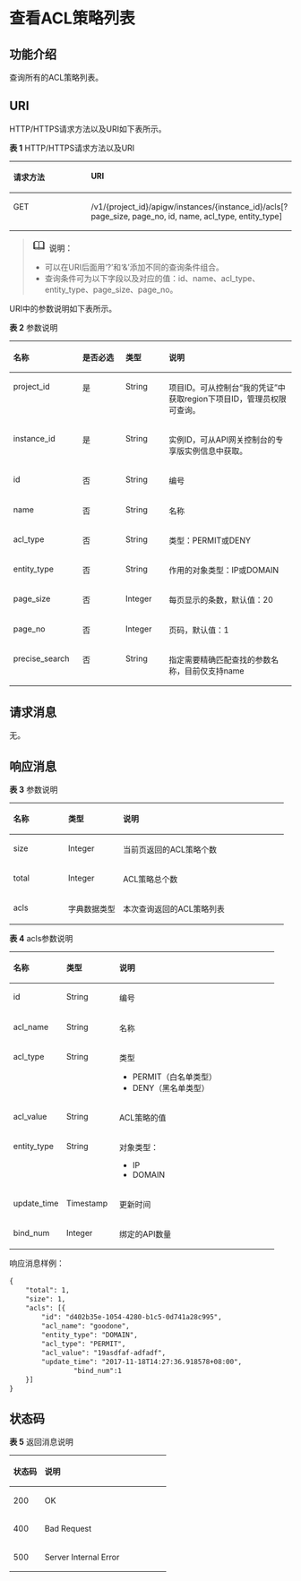 # 查看ACL策略列表<a name="ZH-CN_TOPIC_0000001082221283"></a>

## 功能介绍<a name="zh-cn_topic_0225568890_section54506040"></a>

查询所有的ACL策略列表。

## URI<a name="zh-cn_topic_0225568890_section20792320"></a>

HTTP/HTTPS请求方法以及URI如下表所示。

**表 1**  HTTP/HTTPS请求方法以及URI

<a name="zh-cn_topic_0225568890_table49710652"></a>
<table><thead align="left"><tr id="zh-cn_topic_0225568890_row2321837"><th class="cellrowborder" valign="top" width="34%" id="mcps1.2.3.1.1"><p id="zh-cn_topic_0225568890_p53851113"><a name="zh-cn_topic_0225568890_p53851113"></a><a name="zh-cn_topic_0225568890_p53851113"></a>请求方法</p>
</th>
<th class="cellrowborder" valign="top" width="66%" id="mcps1.2.3.1.2"><p id="zh-cn_topic_0225568890_p66972893"><a name="zh-cn_topic_0225568890_p66972893"></a><a name="zh-cn_topic_0225568890_p66972893"></a>URI</p>
</th>
</tr>
</thead>
<tbody><tr id="zh-cn_topic_0225568890_row56095282"><td class="cellrowborder" valign="top" width="34%" headers="mcps1.2.3.1.1 "><p id="zh-cn_topic_0225568890_p47424016"><a name="zh-cn_topic_0225568890_p47424016"></a><a name="zh-cn_topic_0225568890_p47424016"></a>GET</p>
</td>
<td class="cellrowborder" valign="top" width="66%" headers="mcps1.2.3.1.2 "><p id="zh-cn_topic_0225568890_p16140062"><a name="zh-cn_topic_0225568890_p16140062"></a><a name="zh-cn_topic_0225568890_p16140062"></a>/v1/{project_id}/apigw/instances/{instance_id}/acls[?page_size, page_no, id, name, acl_type, entity_type]</p>
</td>
</tr>
</tbody>
</table>

>![](public_sys-resources/icon-note.gif) **说明：** 
>-   可以在URI后面用‘?’和‘&’添加不同的查询条件组合。
>-   查询条件可为以下字段以及对应的值：id、name、acl\_type、entity\_type、page\_size、page\_no。

URI中的参数说明如下表所示。

**表 2**  参数说明

<a name="zh-cn_topic_0225568890_table41548102"></a>
<table><thead align="left"><tr id="zh-cn_topic_0225568890_row34623372"><th class="cellrowborder" valign="top" width="24.48755124487551%" id="mcps1.2.5.1.1"><p id="zh-cn_topic_0225568890_p53029720"><a name="zh-cn_topic_0225568890_p53029720"></a><a name="zh-cn_topic_0225568890_p53029720"></a>名称</p>
</th>
<th class="cellrowborder" valign="top" width="15.308469153084694%" id="mcps1.2.5.1.2"><p id="zh-cn_topic_0225568890_p440089"><a name="zh-cn_topic_0225568890_p440089"></a><a name="zh-cn_topic_0225568890_p440089"></a>是否必选</p>
</th>
<th class="cellrowborder" valign="top" width="15.308469153084694%" id="mcps1.2.5.1.3"><p id="zh-cn_topic_0225568890_p35647287"><a name="zh-cn_topic_0225568890_p35647287"></a><a name="zh-cn_topic_0225568890_p35647287"></a>类型</p>
</th>
<th class="cellrowborder" valign="top" width="44.89551044895511%" id="mcps1.2.5.1.4"><p id="zh-cn_topic_0225568890_p1749145"><a name="zh-cn_topic_0225568890_p1749145"></a><a name="zh-cn_topic_0225568890_p1749145"></a>说明</p>
</th>
</tr>
</thead>
<tbody><tr id="zh-cn_topic_0225568890_row458174371913"><td class="cellrowborder" valign="top" width="24.48755124487551%" headers="mcps1.2.5.1.1 "><p id="zh-cn_topic_0225568890_p55878963"><a name="zh-cn_topic_0225568890_p55878963"></a><a name="zh-cn_topic_0225568890_p55878963"></a>project_id</p>
</td>
<td class="cellrowborder" valign="top" width="15.308469153084694%" headers="mcps1.2.5.1.2 "><p id="zh-cn_topic_0225568890_p29902160"><a name="zh-cn_topic_0225568890_p29902160"></a><a name="zh-cn_topic_0225568890_p29902160"></a>是</p>
</td>
<td class="cellrowborder" valign="top" width="15.308469153084694%" headers="mcps1.2.5.1.3 "><p id="zh-cn_topic_0225568890_p6155914"><a name="zh-cn_topic_0225568890_p6155914"></a><a name="zh-cn_topic_0225568890_p6155914"></a>String</p>
</td>
<td class="cellrowborder" valign="top" width="44.89551044895511%" headers="mcps1.2.5.1.4 "><p id="zh-cn_topic_0225568890_p28867016"><a name="zh-cn_topic_0225568890_p28867016"></a><a name="zh-cn_topic_0225568890_p28867016"></a>项目ID。可从控制台“我的凭证”中获取region下项目ID，管理员权限可查询。</p>
</td>
</tr>
<tr id="zh-cn_topic_0225568890_row139752420199"><td class="cellrowborder" valign="top" width="24.48755124487551%" headers="mcps1.2.5.1.1 "><p id="zh-cn_topic_0225568890_p1780913159538"><a name="zh-cn_topic_0225568890_p1780913159538"></a><a name="zh-cn_topic_0225568890_p1780913159538"></a>instance_id</p>
</td>
<td class="cellrowborder" valign="top" width="15.308469153084694%" headers="mcps1.2.5.1.2 "><p id="zh-cn_topic_0225568890_p9809215115310"><a name="zh-cn_topic_0225568890_p9809215115310"></a><a name="zh-cn_topic_0225568890_p9809215115310"></a>是</p>
</td>
<td class="cellrowborder" valign="top" width="15.308469153084694%" headers="mcps1.2.5.1.3 "><p id="zh-cn_topic_0225568890_p1280914152538"><a name="zh-cn_topic_0225568890_p1280914152538"></a><a name="zh-cn_topic_0225568890_p1280914152538"></a>String</p>
</td>
<td class="cellrowborder" valign="top" width="44.89551044895511%" headers="mcps1.2.5.1.4 "><p id="zh-cn_topic_0225568890_p1880914157537"><a name="zh-cn_topic_0225568890_p1880914157537"></a><a name="zh-cn_topic_0225568890_p1880914157537"></a>实例ID，可从API网关控制台的专享版实例信息中获取。</p>
</td>
</tr>
<tr id="zh-cn_topic_0225568890_row7463080"><td class="cellrowborder" valign="top" width="24.48755124487551%" headers="mcps1.2.5.1.1 "><p id="zh-cn_topic_0225568890_p529739"><a name="zh-cn_topic_0225568890_p529739"></a><a name="zh-cn_topic_0225568890_p529739"></a>id</p>
</td>
<td class="cellrowborder" valign="top" width="15.308469153084694%" headers="mcps1.2.5.1.2 "><p id="zh-cn_topic_0225568890_p42908907"><a name="zh-cn_topic_0225568890_p42908907"></a><a name="zh-cn_topic_0225568890_p42908907"></a>否</p>
</td>
<td class="cellrowborder" valign="top" width="15.308469153084694%" headers="mcps1.2.5.1.3 "><p id="zh-cn_topic_0225568890_p53069423"><a name="zh-cn_topic_0225568890_p53069423"></a><a name="zh-cn_topic_0225568890_p53069423"></a>String</p>
</td>
<td class="cellrowborder" valign="top" width="44.89551044895511%" headers="mcps1.2.5.1.4 "><p id="zh-cn_topic_0225568890_p3656000"><a name="zh-cn_topic_0225568890_p3656000"></a><a name="zh-cn_topic_0225568890_p3656000"></a>编号</p>
</td>
</tr>
<tr id="zh-cn_topic_0225568890_row32904000"><td class="cellrowborder" valign="top" width="24.48755124487551%" headers="mcps1.2.5.1.1 "><p id="zh-cn_topic_0225568890_p47978350"><a name="zh-cn_topic_0225568890_p47978350"></a><a name="zh-cn_topic_0225568890_p47978350"></a>name</p>
</td>
<td class="cellrowborder" valign="top" width="15.308469153084694%" headers="mcps1.2.5.1.2 "><p id="zh-cn_topic_0225568890_p61041181"><a name="zh-cn_topic_0225568890_p61041181"></a><a name="zh-cn_topic_0225568890_p61041181"></a>否</p>
</td>
<td class="cellrowborder" valign="top" width="15.308469153084694%" headers="mcps1.2.5.1.3 "><p id="zh-cn_topic_0225568890_p45388661"><a name="zh-cn_topic_0225568890_p45388661"></a><a name="zh-cn_topic_0225568890_p45388661"></a>String</p>
</td>
<td class="cellrowborder" valign="top" width="44.89551044895511%" headers="mcps1.2.5.1.4 "><p id="zh-cn_topic_0225568890_p52602909"><a name="zh-cn_topic_0225568890_p52602909"></a><a name="zh-cn_topic_0225568890_p52602909"></a>名称</p>
</td>
</tr>
<tr id="zh-cn_topic_0225568890_row3664134"><td class="cellrowborder" valign="top" width="24.48755124487551%" headers="mcps1.2.5.1.1 "><p id="zh-cn_topic_0225568890_p28359466"><a name="zh-cn_topic_0225568890_p28359466"></a><a name="zh-cn_topic_0225568890_p28359466"></a>acl_type</p>
</td>
<td class="cellrowborder" valign="top" width="15.308469153084694%" headers="mcps1.2.5.1.2 "><p id="zh-cn_topic_0225568890_p15415410"><a name="zh-cn_topic_0225568890_p15415410"></a><a name="zh-cn_topic_0225568890_p15415410"></a>否</p>
</td>
<td class="cellrowborder" valign="top" width="15.308469153084694%" headers="mcps1.2.5.1.3 "><p id="zh-cn_topic_0225568890_p40688711"><a name="zh-cn_topic_0225568890_p40688711"></a><a name="zh-cn_topic_0225568890_p40688711"></a>String</p>
</td>
<td class="cellrowborder" valign="top" width="44.89551044895511%" headers="mcps1.2.5.1.4 "><p id="zh-cn_topic_0225568890_p7451280"><a name="zh-cn_topic_0225568890_p7451280"></a><a name="zh-cn_topic_0225568890_p7451280"></a>类型：PERMIT或DENY</p>
</td>
</tr>
<tr id="zh-cn_topic_0225568890_row67061524"><td class="cellrowborder" valign="top" width="24.48755124487551%" headers="mcps1.2.5.1.1 "><p id="zh-cn_topic_0225568890_p63274343"><a name="zh-cn_topic_0225568890_p63274343"></a><a name="zh-cn_topic_0225568890_p63274343"></a>entity_type</p>
</td>
<td class="cellrowborder" valign="top" width="15.308469153084694%" headers="mcps1.2.5.1.2 "><p id="zh-cn_topic_0225568890_p24948130"><a name="zh-cn_topic_0225568890_p24948130"></a><a name="zh-cn_topic_0225568890_p24948130"></a>否</p>
</td>
<td class="cellrowborder" valign="top" width="15.308469153084694%" headers="mcps1.2.5.1.3 "><p id="zh-cn_topic_0225568890_p7532654"><a name="zh-cn_topic_0225568890_p7532654"></a><a name="zh-cn_topic_0225568890_p7532654"></a>String</p>
</td>
<td class="cellrowborder" valign="top" width="44.89551044895511%" headers="mcps1.2.5.1.4 "><p id="zh-cn_topic_0225568890_p6165234"><a name="zh-cn_topic_0225568890_p6165234"></a><a name="zh-cn_topic_0225568890_p6165234"></a>作用的对象类型：IP或DOMAIN</p>
</td>
</tr>
<tr id="zh-cn_topic_0225568890_row45249232"><td class="cellrowborder" valign="top" width="24.48755124487551%" headers="mcps1.2.5.1.1 "><p id="zh-cn_topic_0225568890_p41309167"><a name="zh-cn_topic_0225568890_p41309167"></a><a name="zh-cn_topic_0225568890_p41309167"></a>page_size</p>
</td>
<td class="cellrowborder" valign="top" width="15.308469153084694%" headers="mcps1.2.5.1.2 "><p id="zh-cn_topic_0225568890_p57708255"><a name="zh-cn_topic_0225568890_p57708255"></a><a name="zh-cn_topic_0225568890_p57708255"></a>否</p>
</td>
<td class="cellrowborder" valign="top" width="15.308469153084694%" headers="mcps1.2.5.1.3 "><p id="zh-cn_topic_0225568890_p43857096"><a name="zh-cn_topic_0225568890_p43857096"></a><a name="zh-cn_topic_0225568890_p43857096"></a>Integer</p>
</td>
<td class="cellrowborder" valign="top" width="44.89551044895511%" headers="mcps1.2.5.1.4 "><p id="zh-cn_topic_0225568890_p62763857"><a name="zh-cn_topic_0225568890_p62763857"></a><a name="zh-cn_topic_0225568890_p62763857"></a>每页显示的条数，默认值：20</p>
</td>
</tr>
<tr id="zh-cn_topic_0225568890_row28003801"><td class="cellrowborder" valign="top" width="24.48755124487551%" headers="mcps1.2.5.1.1 "><p id="zh-cn_topic_0225568890_p53715381"><a name="zh-cn_topic_0225568890_p53715381"></a><a name="zh-cn_topic_0225568890_p53715381"></a>page_no</p>
</td>
<td class="cellrowborder" valign="top" width="15.308469153084694%" headers="mcps1.2.5.1.2 "><p id="zh-cn_topic_0225568890_p55978630"><a name="zh-cn_topic_0225568890_p55978630"></a><a name="zh-cn_topic_0225568890_p55978630"></a>否</p>
</td>
<td class="cellrowborder" valign="top" width="15.308469153084694%" headers="mcps1.2.5.1.3 "><p id="zh-cn_topic_0225568890_p37975220"><a name="zh-cn_topic_0225568890_p37975220"></a><a name="zh-cn_topic_0225568890_p37975220"></a>Integer</p>
</td>
<td class="cellrowborder" valign="top" width="44.89551044895511%" headers="mcps1.2.5.1.4 "><p id="zh-cn_topic_0225568890_p56093990"><a name="zh-cn_topic_0225568890_p56093990"></a><a name="zh-cn_topic_0225568890_p56093990"></a>页码，默认值：1</p>
</td>
</tr>
<tr id="zh-cn_topic_0225568890_row114619568504"><td class="cellrowborder" valign="top" width="24.48755124487551%" headers="mcps1.2.5.1.1 "><p id="zh-cn_topic_0225568890_p814795675016"><a name="zh-cn_topic_0225568890_p814795675016"></a><a name="zh-cn_topic_0225568890_p814795675016"></a>precise_search</p>
</td>
<td class="cellrowborder" valign="top" width="15.308469153084694%" headers="mcps1.2.5.1.2 "><p id="zh-cn_topic_0225568890_p18147185612502"><a name="zh-cn_topic_0225568890_p18147185612502"></a><a name="zh-cn_topic_0225568890_p18147185612502"></a>否</p>
</td>
<td class="cellrowborder" valign="top" width="15.308469153084694%" headers="mcps1.2.5.1.3 "><p id="zh-cn_topic_0225568890_p3147135625016"><a name="zh-cn_topic_0225568890_p3147135625016"></a><a name="zh-cn_topic_0225568890_p3147135625016"></a>String</p>
</td>
<td class="cellrowborder" valign="top" width="44.89551044895511%" headers="mcps1.2.5.1.4 "><p id="zh-cn_topic_0225568890_p014785645017"><a name="zh-cn_topic_0225568890_p014785645017"></a><a name="zh-cn_topic_0225568890_p014785645017"></a>指定需要精确匹配查找的参数名称，目前仅支持name</p>
</td>
</tr>
</tbody>
</table>

## 请求消息<a name="zh-cn_topic_0225568890_section52913152"></a>

无。

## 响应消息<a name="zh-cn_topic_0225568890_section58106904"></a>

**表 3**  参数说明

<a name="zh-cn_topic_0225568890_table62046156"></a>
<table><thead align="left"><tr id="zh-cn_topic_0225568890_row49550150"><th class="cellrowborder" valign="top" width="20%" id="mcps1.2.4.1.1"><p id="zh-cn_topic_0225568890_p54139234"><a name="zh-cn_topic_0225568890_p54139234"></a><a name="zh-cn_topic_0225568890_p54139234"></a>名称</p>
</th>
<th class="cellrowborder" valign="top" width="20%" id="mcps1.2.4.1.2"><p id="zh-cn_topic_0225568890_p23201867"><a name="zh-cn_topic_0225568890_p23201867"></a><a name="zh-cn_topic_0225568890_p23201867"></a>类型</p>
</th>
<th class="cellrowborder" valign="top" width="60%" id="mcps1.2.4.1.3"><p id="zh-cn_topic_0225568890_p303080"><a name="zh-cn_topic_0225568890_p303080"></a><a name="zh-cn_topic_0225568890_p303080"></a>说明</p>
</th>
</tr>
</thead>
<tbody><tr id="zh-cn_topic_0225568890_row24549538"><td class="cellrowborder" valign="top" width="20%" headers="mcps1.2.4.1.1 "><p id="zh-cn_topic_0225568890_p42355552"><a name="zh-cn_topic_0225568890_p42355552"></a><a name="zh-cn_topic_0225568890_p42355552"></a>size</p>
</td>
<td class="cellrowborder" valign="top" width="20%" headers="mcps1.2.4.1.2 "><p id="zh-cn_topic_0225568890_p8247691"><a name="zh-cn_topic_0225568890_p8247691"></a><a name="zh-cn_topic_0225568890_p8247691"></a>Integer</p>
</td>
<td class="cellrowborder" valign="top" width="60%" headers="mcps1.2.4.1.3 "><p id="zh-cn_topic_0225568890_p64083210"><a name="zh-cn_topic_0225568890_p64083210"></a><a name="zh-cn_topic_0225568890_p64083210"></a>当前页返回的ACL策略个数</p>
</td>
</tr>
<tr id="zh-cn_topic_0225568890_row39877981"><td class="cellrowborder" valign="top" width="20%" headers="mcps1.2.4.1.1 "><p id="zh-cn_topic_0225568890_p8890998"><a name="zh-cn_topic_0225568890_p8890998"></a><a name="zh-cn_topic_0225568890_p8890998"></a>total</p>
</td>
<td class="cellrowborder" valign="top" width="20%" headers="mcps1.2.4.1.2 "><p id="zh-cn_topic_0225568890_p49082199"><a name="zh-cn_topic_0225568890_p49082199"></a><a name="zh-cn_topic_0225568890_p49082199"></a>Integer</p>
</td>
<td class="cellrowborder" valign="top" width="60%" headers="mcps1.2.4.1.3 "><p id="zh-cn_topic_0225568890_p16235177"><a name="zh-cn_topic_0225568890_p16235177"></a><a name="zh-cn_topic_0225568890_p16235177"></a>ACL策略总个数</p>
</td>
</tr>
<tr id="zh-cn_topic_0225568890_row11898867"><td class="cellrowborder" valign="top" width="20%" headers="mcps1.2.4.1.1 "><p id="zh-cn_topic_0225568890_p24284209"><a name="zh-cn_topic_0225568890_p24284209"></a><a name="zh-cn_topic_0225568890_p24284209"></a>acls</p>
</td>
<td class="cellrowborder" valign="top" width="20%" headers="mcps1.2.4.1.2 "><p id="zh-cn_topic_0225568890_p20863923"><a name="zh-cn_topic_0225568890_p20863923"></a><a name="zh-cn_topic_0225568890_p20863923"></a>字典数据类型</p>
</td>
<td class="cellrowborder" valign="top" width="60%" headers="mcps1.2.4.1.3 "><p id="zh-cn_topic_0225568890_p12256226"><a name="zh-cn_topic_0225568890_p12256226"></a><a name="zh-cn_topic_0225568890_p12256226"></a>本次查询返回的ACL策略列表</p>
</td>
</tr>
</tbody>
</table>

**表 4**  acls参数说明

<a name="zh-cn_topic_0225568890_table43197173"></a>
<table><thead align="left"><tr id="zh-cn_topic_0225568890_row67072250"><th class="cellrowborder" valign="top" width="20%" id="mcps1.2.4.1.1"><p id="zh-cn_topic_0225568890_p64143135"><a name="zh-cn_topic_0225568890_p64143135"></a><a name="zh-cn_topic_0225568890_p64143135"></a>名称</p>
</th>
<th class="cellrowborder" valign="top" width="20%" id="mcps1.2.4.1.2"><p id="zh-cn_topic_0225568890_p28211424"><a name="zh-cn_topic_0225568890_p28211424"></a><a name="zh-cn_topic_0225568890_p28211424"></a>类型</p>
</th>
<th class="cellrowborder" valign="top" width="60%" id="mcps1.2.4.1.3"><p id="zh-cn_topic_0225568890_p3424039"><a name="zh-cn_topic_0225568890_p3424039"></a><a name="zh-cn_topic_0225568890_p3424039"></a>说明</p>
</th>
</tr>
</thead>
<tbody><tr id="zh-cn_topic_0225568890_row8911705"><td class="cellrowborder" valign="top" width="20%" headers="mcps1.2.4.1.1 "><p id="zh-cn_topic_0225568890_p50759520"><a name="zh-cn_topic_0225568890_p50759520"></a><a name="zh-cn_topic_0225568890_p50759520"></a>id</p>
</td>
<td class="cellrowborder" valign="top" width="20%" headers="mcps1.2.4.1.2 "><p id="zh-cn_topic_0225568890_p17880484"><a name="zh-cn_topic_0225568890_p17880484"></a><a name="zh-cn_topic_0225568890_p17880484"></a>String</p>
</td>
<td class="cellrowborder" valign="top" width="60%" headers="mcps1.2.4.1.3 "><p id="zh-cn_topic_0225568890_p39033100"><a name="zh-cn_topic_0225568890_p39033100"></a><a name="zh-cn_topic_0225568890_p39033100"></a>编号</p>
</td>
</tr>
<tr id="zh-cn_topic_0225568890_row15753585"><td class="cellrowborder" valign="top" width="20%" headers="mcps1.2.4.1.1 "><p id="zh-cn_topic_0225568890_p972043"><a name="zh-cn_topic_0225568890_p972043"></a><a name="zh-cn_topic_0225568890_p972043"></a>acl_name</p>
</td>
<td class="cellrowborder" valign="top" width="20%" headers="mcps1.2.4.1.2 "><p id="zh-cn_topic_0225568890_p11626686"><a name="zh-cn_topic_0225568890_p11626686"></a><a name="zh-cn_topic_0225568890_p11626686"></a>String</p>
</td>
<td class="cellrowborder" valign="top" width="60%" headers="mcps1.2.4.1.3 "><p id="zh-cn_topic_0225568890_p2237489"><a name="zh-cn_topic_0225568890_p2237489"></a><a name="zh-cn_topic_0225568890_p2237489"></a>名称</p>
</td>
</tr>
<tr id="zh-cn_topic_0225568890_row20137402"><td class="cellrowborder" valign="top" width="20%" headers="mcps1.2.4.1.1 "><p id="zh-cn_topic_0225568890_p20516848"><a name="zh-cn_topic_0225568890_p20516848"></a><a name="zh-cn_topic_0225568890_p20516848"></a>acl_type</p>
</td>
<td class="cellrowborder" valign="top" width="20%" headers="mcps1.2.4.1.2 "><p id="zh-cn_topic_0225568890_p51252028"><a name="zh-cn_topic_0225568890_p51252028"></a><a name="zh-cn_topic_0225568890_p51252028"></a>String</p>
</td>
<td class="cellrowborder" valign="top" width="60%" headers="mcps1.2.4.1.3 "><p id="zh-cn_topic_0225568890_p57773571"><a name="zh-cn_topic_0225568890_p57773571"></a><a name="zh-cn_topic_0225568890_p57773571"></a>类型</p>
<a name="zh-cn_topic_0225568890_ul50200097"></a><a name="zh-cn_topic_0225568890_ul50200097"></a><ul id="zh-cn_topic_0225568890_ul50200097"><li>PERMIT（白名单类型）</li><li>DENY（黑名单类型）</li></ul>
</td>
</tr>
<tr id="zh-cn_topic_0225568890_row21540392"><td class="cellrowborder" valign="top" width="20%" headers="mcps1.2.4.1.1 "><p id="zh-cn_topic_0225568890_p67050197"><a name="zh-cn_topic_0225568890_p67050197"></a><a name="zh-cn_topic_0225568890_p67050197"></a>acl_value</p>
</td>
<td class="cellrowborder" valign="top" width="20%" headers="mcps1.2.4.1.2 "><p id="zh-cn_topic_0225568890_p62356895"><a name="zh-cn_topic_0225568890_p62356895"></a><a name="zh-cn_topic_0225568890_p62356895"></a>String</p>
</td>
<td class="cellrowborder" valign="top" width="60%" headers="mcps1.2.4.1.3 "><p id="zh-cn_topic_0225568890_p101249161544"><a name="zh-cn_topic_0225568890_p101249161544"></a><a name="zh-cn_topic_0225568890_p101249161544"></a>ACL策略的值</p>
</td>
</tr>
<tr id="zh-cn_topic_0225568890_row25475801"><td class="cellrowborder" valign="top" width="20%" headers="mcps1.2.4.1.1 "><p id="zh-cn_topic_0225568890_p50274025"><a name="zh-cn_topic_0225568890_p50274025"></a><a name="zh-cn_topic_0225568890_p50274025"></a>entity_type</p>
</td>
<td class="cellrowborder" valign="top" width="20%" headers="mcps1.2.4.1.2 "><p id="zh-cn_topic_0225568890_p45664242"><a name="zh-cn_topic_0225568890_p45664242"></a><a name="zh-cn_topic_0225568890_p45664242"></a>String</p>
</td>
<td class="cellrowborder" valign="top" width="60%" headers="mcps1.2.4.1.3 "><p id="zh-cn_topic_0225568890_p7816091"><a name="zh-cn_topic_0225568890_p7816091"></a><a name="zh-cn_topic_0225568890_p7816091"></a>对象类型：</p>
<a name="zh-cn_topic_0225568890_ul3235955"></a><a name="zh-cn_topic_0225568890_ul3235955"></a><ul id="zh-cn_topic_0225568890_ul3235955"><li>IP</li><li>DOMAIN</li></ul>
</td>
</tr>
<tr id="zh-cn_topic_0225568890_row10201070"><td class="cellrowborder" valign="top" width="20%" headers="mcps1.2.4.1.1 "><p id="zh-cn_topic_0225568890_p20980328"><a name="zh-cn_topic_0225568890_p20980328"></a><a name="zh-cn_topic_0225568890_p20980328"></a>update_time</p>
</td>
<td class="cellrowborder" valign="top" width="20%" headers="mcps1.2.4.1.2 "><p id="zh-cn_topic_0225568890_p21685027"><a name="zh-cn_topic_0225568890_p21685027"></a><a name="zh-cn_topic_0225568890_p21685027"></a>Timestamp</p>
</td>
<td class="cellrowborder" valign="top" width="60%" headers="mcps1.2.4.1.3 "><p id="zh-cn_topic_0225568890_p11656775"><a name="zh-cn_topic_0225568890_p11656775"></a><a name="zh-cn_topic_0225568890_p11656775"></a>更新时间</p>
</td>
</tr>
<tr id="zh-cn_topic_0225568890_row37491016615"><td class="cellrowborder" valign="top" width="20%" headers="mcps1.2.4.1.1 "><p id="zh-cn_topic_0225568890_p52361752033"><a name="zh-cn_topic_0225568890_p52361752033"></a><a name="zh-cn_topic_0225568890_p52361752033"></a>bind_num</p>
</td>
<td class="cellrowborder" valign="top" width="20%" headers="mcps1.2.4.1.2 "><p id="zh-cn_topic_0225568890_p12236185032"><a name="zh-cn_topic_0225568890_p12236185032"></a><a name="zh-cn_topic_0225568890_p12236185032"></a>Integer</p>
</td>
<td class="cellrowborder" valign="top" width="60%" headers="mcps1.2.4.1.3 "><p id="zh-cn_topic_0225568890_p17236557312"><a name="zh-cn_topic_0225568890_p17236557312"></a><a name="zh-cn_topic_0225568890_p17236557312"></a>绑定的API数量</p>
</td>
</tr>
</tbody>
</table>

响应消息样例：

```
{
	"total": 1,
	"size": 1,
	"acls": [{
		"id": "d402b35e-1054-4280-b1c5-0d741a28c995",
		"acl_name": "goodone",
		"entity_type": "DOMAIN",
		"acl_type": "PERMIT",
		"acl_value": "19asdfaf-adfadf",
		"update_time": "2017-11-18T14:27:36.918578+08:00",
                "bind_num":1
	}]
}
```

## 状态码<a name="zh-cn_topic_0225568890_section6456322"></a>

**表 5**  返回消息说明

<a name="zh-cn_topic_0225568890_table7663352"></a>
<table><thead align="left"><tr id="zh-cn_topic_0225568890_row65346335"><th class="cellrowborder" valign="top" width="20%" id="mcps1.2.3.1.1"><p id="zh-cn_topic_0225568890_p58561797"><a name="zh-cn_topic_0225568890_p58561797"></a><a name="zh-cn_topic_0225568890_p58561797"></a>状态码</p>
</th>
<th class="cellrowborder" valign="top" width="80%" id="mcps1.2.3.1.2"><p id="zh-cn_topic_0225568890_p45885123"><a name="zh-cn_topic_0225568890_p45885123"></a><a name="zh-cn_topic_0225568890_p45885123"></a>说明</p>
</th>
</tr>
</thead>
<tbody><tr id="zh-cn_topic_0225568890_row25707522"><td class="cellrowborder" valign="top" width="20%" headers="mcps1.2.3.1.1 "><p id="zh-cn_topic_0225568890_p1934570"><a name="zh-cn_topic_0225568890_p1934570"></a><a name="zh-cn_topic_0225568890_p1934570"></a>200</p>
</td>
<td class="cellrowborder" valign="top" width="80%" headers="mcps1.2.3.1.2 "><p id="zh-cn_topic_0225568890_p22482466"><a name="zh-cn_topic_0225568890_p22482466"></a><a name="zh-cn_topic_0225568890_p22482466"></a>OK</p>
</td>
</tr>
<tr id="zh-cn_topic_0225568890_row1015603"><td class="cellrowborder" valign="top" width="20%" headers="mcps1.2.3.1.1 "><p id="zh-cn_topic_0225568890_p15155047"><a name="zh-cn_topic_0225568890_p15155047"></a><a name="zh-cn_topic_0225568890_p15155047"></a>400</p>
</td>
<td class="cellrowborder" valign="top" width="80%" headers="mcps1.2.3.1.2 "><p id="zh-cn_topic_0225568890_p19599295"><a name="zh-cn_topic_0225568890_p19599295"></a><a name="zh-cn_topic_0225568890_p19599295"></a>Bad Request</p>
</td>
</tr>
<tr id="zh-cn_topic_0225568890_row42175932"><td class="cellrowborder" valign="top" width="20%" headers="mcps1.2.3.1.1 "><p id="zh-cn_topic_0225568890_p60807366"><a name="zh-cn_topic_0225568890_p60807366"></a><a name="zh-cn_topic_0225568890_p60807366"></a>500</p>
</td>
<td class="cellrowborder" valign="top" width="80%" headers="mcps1.2.3.1.2 "><p id="zh-cn_topic_0225568890_p6744143"><a name="zh-cn_topic_0225568890_p6744143"></a><a name="zh-cn_topic_0225568890_p6744143"></a>Server Internal Error</p>
</td>
</tr>
</tbody>
</table>

